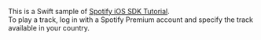 This is a Swift sample of [Spotify iOS SDK Tutorial](https://developer.spotify.com/technologies/spotify-ios-sdk/tutorial/).  
To play a track, log in with a Spotify Premium account and specify the track available in your country.